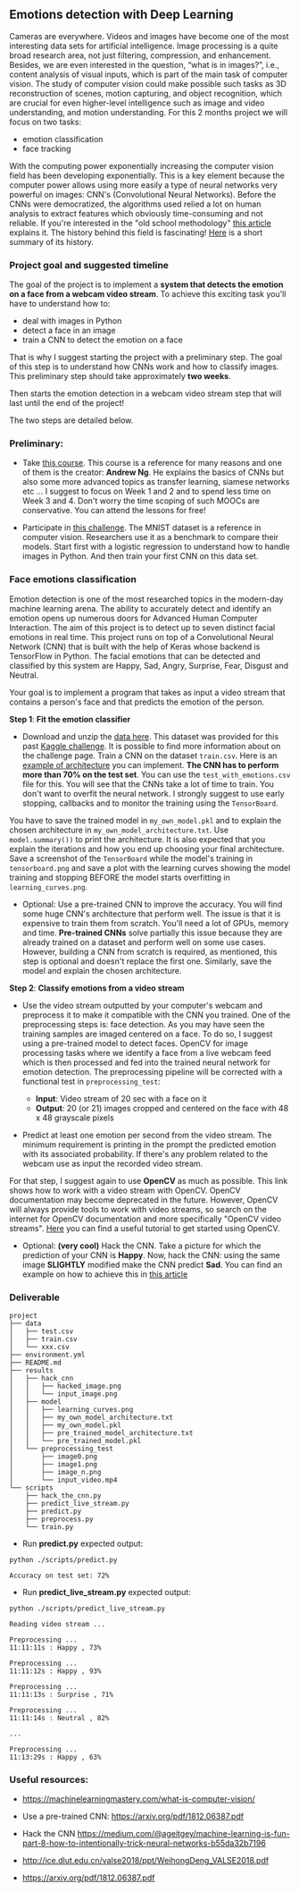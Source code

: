 ## Emotions detection with Deep Learning

Cameras are everywhere. Videos and images have become one of the most interesting data sets for artificial intelligence.
Image processing is a quite broad research area, not just filtering, compression, and enhancement. Besides, we are even interested in the question, “what is in images?”, i.e., content analysis of visual inputs, which is part of the main task of computer vision.
The study of computer vision could make possible such tasks as 3D reconstruction of scenes, motion capturing, and object recognition, which are crucial for even higher-level intelligence such as image and video understanding, and motion understanding.
For this 2 months project we will
focus on two tasks:

- emotion classification
- face tracking

With the computing power exponentially increasing the computer vision field has been developing exponentially. This is a key element because the computer power allows using more easily a type of neural networks very powerful on images:
CNN's (Convolutional Neural Networks). Before the CNNs were democratized, the algorithms used relied a lot on human analysis to extract features which obviously time-consuming and not reliable. If you're interested in the "old
school methodology" [this article](towardsdatascience.com/classifying-facial-emotions-via-machine-learning-5aac111932d3)
explains it. The history behind this field is fascinating! [Here](https://kapernikov.com/basic-introduction-to-computer-vision/) is a short summary of its history.

### Project goal and suggested timeline

The goal of the project is to implement a **system that detects the emotion on a face from a webcam video stream**. To achieve this exciting task you'll have to understand how to:

- deal with images in Python
- detect a face in an image
- train a CNN to detect the emotion on a face

That is why I suggest starting the project with a preliminary step. The goal of this step is to understand how CNNs work and how to classify images. This preliminary step should take approximately **two weeks**.

Then starts the emotion detection in a webcam video stream step that will last until the end of the project!

The two steps are detailed below.

### Preliminary:

- Take [this course](https://www.coursera.org/learn/convolutional-neural-networks). This course is a reference for many reasons and one of them is the creator: **Andrew Ng**. He explains the basics of CNNs but also some more advanced topics as transfer learning, siamese networks etc ...
  I suggest to focus on Week 1 and 2 and to spend less time on Week 3 and 4. Don't worry the time scoping of such MOOCs are conservative. You can attend the lessons for free!

- Participate in [this challenge](https://www.kaggle.com/c/digit-recognizer/code). The MNIST dataset is a reference in computer vision. Researchers use it as a benchmark to compare their models.
  Start first with a logistic regression to understand how to handle images in Python. And then train your first CNN on this data set.

### Face emotions classification

Emotion detection is one of the most researched topics in the modern-day machine learning arena. The ability to accurately detect and identify an emotion opens up numerous doors for Advanced Human Computer Interaction.
The aim of this project is to detect up to seven distinct facial emotions in real time. This project runs on top of a Convolutional Neural Network (CNN) that is built with the help of Keras whose backend is TensorFlow in Python.
The facial emotions that can be detected and classified by this system are Happy, Sad, Angry, Surprise, Fear, Disgust and Neutral.

Your goal is to implement a program that takes as input a video stream that contains a person's face and that predicts the emotion of the person.

**Step 1**: **Fit the emotion classifier**

- Download and unzip the [data here](https://assets.01-edu.org/ai-branch/project3/emotions-detector.zip).
  This dataset was provided for this past [Kaggle challenge](https://www.kaggle.com/competitions/challenges-in-representation-learning-facial-expression-recognition-challenge/overview).
  It is possible to find more information about on the challenge page. Train a CNN on the dataset `train.csv`. Here is an [example of architecture](https://www.quora.com/What-is-the-VGG-neural-network) you can implement.
  **The CNN has to perform more than 70% on the test set**. You can use the `test_with_emotions.csv` file for this. You will see that the CNNs take a lot of time to train.
  You don't want to overfit the neural network. I strongly suggest to use early stopping, callbacks and to monitor the training using the `TensorBoard`.

You have to save the trained model in `my_own_model.pkl` and to explain the chosen architecture in `my_own_model_architecture.txt`. Use `model.summary())` to print the architecture.
It is also expected that you explain the iterations and how you end up choosing your final architecture. Save a screenshot of the `TensorBoard` while the model's training in `tensorboard.png` and save a plot with the learning curves showing the model training and stopping BEFORE the model starts overfitting in `learning_curves.png`.

- Optional: Use a pre-trained CNN to improve the accuracy. You will find some huge CNN's architecture that perform well. The issue is that it is expensive to train them from scratch.
  You'll need a lot of GPUs, memory and time. **Pre-trained CNNs** solve partially this issue because they are already trained on a dataset and perform well on some use cases. However, building a CNN from scratch is required, as mentioned, this step is optional and doesn't replace the first one. Similarly, save the model and explain the chosen architecture.

**Step 2**: **Classify emotions from a video stream**

- Use the video stream outputted by your computer's webcam and preprocess it to make it compatible with the CNN you trained. One of the preprocessing steps is: face detection. As you may have seen the training samples are imaged centered on a face.
  To do so, I suggest using a pre-trained model to detect faces. OpenCV for image processing tasks where we identify a face from a live webcam feed which is then processed and fed into the trained neural network for emotion detection. The preprocessing pipeline will be corrected with a functional test in `preprocessing_test`:

  - **Input**: Video stream of 20 sec with a face on it
  - **Output**: 20 (or 21) images cropped and centered on the face with 48 x 48
    grayscale pixels

- Predict at least one emotion per second from the video stream. The minimum requirement is printing in the prompt the predicted emotion with its associated probability. If there's any problem related to the webcam use as input the recorded video stream.

For that step, I suggest again to use **OpenCV** as much as possible. This link shows how to work with a video stream with OpenCV. OpenCV documentation may become deprecated in the future. However, OpenCV will always provide tools to work with video streams, so search on the internet for OpenCV documentation and more specifically "OpenCV video streams".
[Here](https://docs.opencv.org/4.x/dd/d43/tutorial_py_video_display.html) you can find a useful tutorial to get started using OpenCV.

- Optional: **(very cool)** Hack the CNN. Take a picture for which the prediction of your CNN is **Happy**. Now, hack the CNN: using the same image **SLIGHTLY** modified make the CNN predict **Sad**.
  You can find an example on how to achieve this in [this article](https://medium.com/@ageitgey/machine-learning-is-fun-part-8-how-to-intentionally-trick-neural-networks-b55da32b7196)

### Deliverable

```
project
├── data
│   ├── test.csv
│   ├── train.csv
│   └── xxx.csv
├── environment.yml
├── README.md
├── results
│   ├── hack_cnn
│   │   ├── hacked_image.png
│   │   └── input_image.png
│   ├── model
│   │   ├── learning_curves.png
│   │   ├── my_own_model_architecture.txt
│   │   ├── my_own_model.pkl
│   │   ├── pre_trained_model_architecture.txt
│   │   └── pre_trained_model.pkl
│   └── preprocessing_test
│       ├── image0.png
│       ├── image1.png
│       ├── image_n.png
│       └── input_video.mp4
└── scripts
    ├── hack_the_cnn.py
    ├── predict_live_stream.py
    ├── predict.py
    ├── preprocess.py
    └── train.py

```

- Run **predict.py** expected output:

```prompt
python ./scripts/predict.py

Accuracy on test set: 72%

```

- Run **predict_live_stream.py** expected output:

```prompt
python ./scripts/predict_live_stream.py

Reading video stream ...

Preprocessing ...
11:11:11s : Happy , 73%

Preprocessing ...
11:11:12s : Happy , 93%

Preprocessing ...
11:11:13s : Surprise , 71%

Preprocessing ...
11:11:14s : Neutral , 82%

...

Preprocessing ...
11:13:29s : Happy , 63%

```

### Useful resources:

- https://machinelearningmastery.com/what-is-computer-vision/

- Use a pre-trained CNN: https://arxiv.org/pdf/1812.06387.pdf

- Hack the CNN https://medium.com/@ageitgey/machine-learning-is-fun-part-8-how-to-intentionally-trick-neural-networks-b55da32b7196

- http://ice.dlut.edu.cn/valse2018/ppt/WeihongDeng_VALSE2018.pdf

- https://arxiv.org/pdf/1812.06387.pdf
